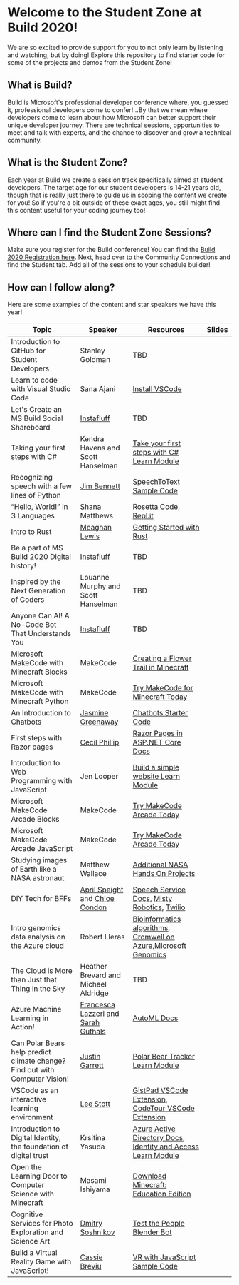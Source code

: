 # Welcome to the Student Zone at Build 2020!

We are so excited to provide support for you to not only learn by listening and watching, but by doing! 
Explore this repository to find starter code for some of the projects and demos from the Student Zone!

## What is Build?
Build is Microsoft's professional developer conference where, you guessed it, professional developers come 
to confer!...By that we mean where developers come to learn about how Microsoft can better support their
unique developer journey. There are technical sessions, opportunities to meet and talk with experts, and 
the chance to discover and grow a technical community.

## What is the Student Zone?
Each year at Build we create a session track specifically aimed at student developers. The target age
for our student developers is 14-21 years old, though that is really just there to guide us in scoping 
the content we create for you! So if you're a bit outside of these exact ages, you still might find this content 
useful for your coding journey too!

## Where can I find the Student Zone Sessions?
Make sure you register for the Build conference! You can find the [Build 2020 Registration here](https://register.build.microsoft.com/). 
Next, head over to the Community Connections and find the Student tab. Add all of the sessions to your schedule builder!

## How can I follow along?
Here are some examples of the content and star speakers we have this year!

| Topic | Speaker | Resources | Slides |
|-------|---------|-----------|--------|
| Introduction to GitHub for Student Developers | Stanley Goldman | TBD |  |
| Learn to code with Visual Studio Code | Sana Ajani | [Install VSCode](https://code.visualstudio.com) |  |
| Let's Create an MS Build Social Shareboard | [Instafluff](https://www.instafluff.tv/) | TBD |  |
| Taking your first steps with C# | Kendra Havens and Scott Hanselman | [Take your first steps with C# Learn Module](https://docs.microsoft.com/learn/paths/csharp-first-steps/) |  |
| Recognizing speech with a few lines of Python | [Jim Bennett](https://twitter.com/JimBobBennett) | [SpeechToText Sample Code](http://aka.ms/speechtotext) |  |
| “Hello, World!” in 3 Languages | Shana Matthews | [Rosetta Code](http://rosettacode.org), [Repl.it](https://repl.it/) |  |
| Intro to Rust | [Meaghan Lewis](https://www.linkedin.com/in/meaghan-lewis/) | [Getting Started with Rust](https://www.rust-lang.org/) |  |
| Be a part of MS Build 2020 Digital history! | [Instafluff](https://www.instafluff.tv/) | TBD |  |
| Inspired by the Next Generation of Coders | Louanne Murphy and Scott Hanselman | TBD |  |
| Anyone Can AI! A No-Code Bot That Understands You | [Instafluff](https://www.instafluff.tv/) | TBD |  |
| Microsoft MakeCode with Minecraft Blocks | MakeCode | [Creating a Flower Trail in Minecraft](https://github.com/salmanmkc/MakeCodeDemos/blob/master/Minecraft/Flower%20Trail/Readme.md) |  |
| Microsoft MakeCode with Minecraft Python | MakeCode | [Try MakeCode for Minecraft Today](https://minecraft.makecode.com/) |  |
| An Introduction to Chatbots | [Jasmine Greenaway](https://twitter.com/paladique) | [Chatbots Starter Code](https://aka.ms/build2020-chatbotsintro) |  |
| First steps with Razor pages  | [Cecil Phillip](https://twitter.com/cecilphillip) | [Razor Pages in ASP.NET Core Docs](https://www.theurlist.com/razorpages-students) |  |
| Introduction to Web Programming with JavaScript | Jen Looper | [Build a simple website Learn Module](https://docs.microsoft.com/learn/modules/build-simple-website/) |  |
| Microsoft MakeCode Arcade Blocks | MakeCode | [Try MakeCode Arcade Today](https://arcade.makecode.com/) |  |
| Microsoft MakeCode Arcade JavaScript | MakeCode | [Try MakeCode Arcade Today](https://arcade.makecode.com/) |  |
| Studying images of Earth like a NASA astronaut | Matthew Wallace | [Additional NASA Hands On Projects](https://aka.ms/20yearsinspace) |  |
| DIY Tech for BFFs | [April Speight](https://twitter.com/VogueandCode) and [Chloe Condon](https://twitter.com/ChloeCondon) | [Speech Service Docs](https://aka.ms/speechservice), [Misty Robotics](https://www.mistyrobotics.com), [Twilio](https://twilio.com/sms) |  |
| Intro genomics data analysis on the Azure cloud | Robert Lleras  | [Bioinformatics algorithms](bioinformaticsalgorithms.com), [Cromwell on Azure](https://github.com/microsoft/CromwellOnAzure),[Microsoft Genomics](https://www.microsoft.com/genomics) |  |
| The Cloud is More than Just that Thing in the Sky | Heather Brevard and Michael Aldridge | TBD |  |
| Azure Machine Learning in Action! | [Francesca Lazzeri](https://twitter.com/frlazzeri) and [Sarah Guthals](https://twitter.com/sarahguthals) | [AutoML Docs](www.aka.ms/AutoMLConfig-Class) |  |
| Can Polar Bears help predict climate change? Find out with Computer Vision! | [Justin Garrett](https://www.linkedin.com/in/justgar/) | [Polar  Bear Tracker Learn Module](http://aka.ms/PolarBearModel) |  |
| VSCode as an interactive learning environment | [Lee Stott](https://www.linkedin.com/in/leestott/) | [GistPad VSCode Extension](https://marketplace.visualstudio.com/items?itemName=vsls-contrib.gistfs), [CodeTour VSCode Extension](https://marketplace.visualstudio.com/items?itemName=vsls-contrib.codetour) |  |
| Introduction to Digital Identity, the foundation of digital trust | Krsitina Yasuda | [Azure Active Directory Docs](https://docs.microsoft.com/azure/active-directory/), [Identity and Access Learn Module](https://docs.microsoft.com/learn/paths/manage-identity-and-access/) |  |
| Open the Learning Door to Computer Science with Minecraft | Masami Ishiyama | [Download Minecraft: Education Edition](https://education.minecraft.net/) |  |
| Cognitive Services for Photo Exploration and Science Art | [Dmitry Soshnikov](https://twitter.com/shwars) | [Test the People Blender Bot](https://soshnikov.com/museum/peopleblenderbot/) |  |
| Build a Virtual Reality Game with JavaScript! | [Cassie Breviu](https://twitter.com/cassieview) | [VR with JavaScript Sample Code](https://aka.ms/WebVrBuild2020) |  |
